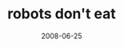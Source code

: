 ---
layout: base.njk
title : 'robots don&#39;t eat' 
view_title : 'robots don&#39;t eat' 
year : '2008' 
date : '2008-06-25' 
img_file : '/drawing/robotsdonteat.jpg' 
html_file : 'robotsdonteat' 
next_html : 'imsickofwriting.html' 
year_order : '279' 
permalink : "title/{{html_file}}.html"
---